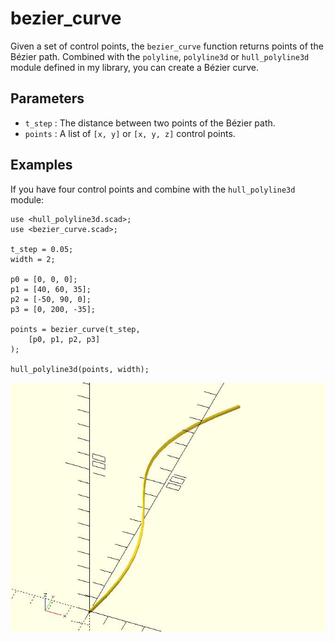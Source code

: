 # bezier_curve

Given a set of control points, the `bezier_curve` function returns points of the Bézier path. Combined with the `polyline`, `polyline3d` or `hull_polyline3d` module defined in my library, you can create a Bézier curve.

## Parameters

- `t_step` : The distance between two points of the Bézier path.
- `points` : A list of `[x, y]` or `[x, y, z]` control points.

## Examples

If you have four control points and combine with the `hull_polyline3d` module:

    use <hull_polyline3d.scad>;
	use <bezier_curve.scad>;

	t_step = 0.05;
	width = 2;
	
	p0 = [0, 0, 0];
	p1 = [40, 60, 35];
	p2 = [-50, 90, 0];
	p3 = [0, 200, -35];
	
	points = bezier_curve(t_step, 
	    [p0, p1, p2, p3]
	);
	
	hull_polyline3d(points, width);      

![bezier_curve](images/lib3x-bezier_curve-1.JPG)
